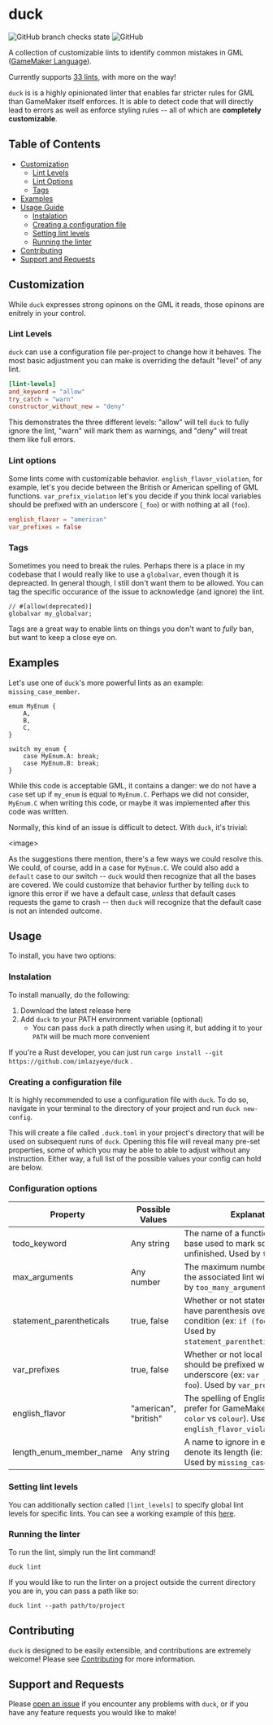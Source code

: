 # duck

![GitHub branch checks state](https://img.shields.io/github/checks-status/imlazyeye/duck/main)
![GitHub](https://img.shields.io/github/license/imlazyeye/duck)

A collection of customizable lints to identify common mistakes in GML ([GameMaker Language](https://manual.yoyogames.com/#t=Content.html)).

Currently supports [33 lints](LINTS.md), with more on the way!

`duck` is is a highly opinionated linter that enables far stricter rules for GML than GameMaker itself enforces. It is able to detect code that will directly lead to errors as well as enforce styling rules -- all of which are **completely customizable**.

## Table of Contents

- [Customization](#customization)
  - [Lint Levels](#lint-levels)
  - [Lint Options](#lint-options)
  - [Tags](#tags)
- [Examples](#examples)
- [Usage Guide](#usage-guide)
  - [Instalation](#instalation)
  - [Creating a configuration file](#creating-a-configuration-file)
  - [Setting lint levels](#setting-lint-levels)
  - [Running the linter](#running-the-linter)
- [Contributing](#contributing)
- [Support and Requests](#support-and-requests)

## Customization

While `duck` expresses strong opinons on the GML it reads, those opinons are enitrely in your control.

### Lint Levels

`duck` can use a configuration file per-project to change how it behaves. The most basic adjustment you can make is overriding the default "level" of any lint.

```toml
[lint-levels]
and_keyword = "allow"
try_catch = "warn"
constructor_without_new = "deny"
```

This demonstrates the three different levels: "allow" will tell `duck` to fully ignore the lint, "warn" will mark them as warnings, and "deny" will treat them like full errors.

### Lint options

Some lints come with customizable behavior. `english_flavor_violation`, for example, let's you decide between the British or American spelling of GML functions. `var_prefix_violation` let's you decide if you think local variables should be prefixed with an underscore (`_foo`) or with nothing at all (`foo`).

```toml
english_flavor = "american"
var_prefixes = false
```

### Tags

Sometimes you need to break the rules. Perhaps there is a place in my codebase that I would really like to use a `globalvar`, even though it is depreacted. In general though, I still don't want them to be allowed. You can tag the specific occurance of the issue to acknowledge (and ignore) the lint.

```gml
// #[allow(deprecated)]
globalvar my_globalvar;
```

Tags are a great way to enable lints on things you don't want to _fully_ ban, but want to keep a close eye on.

## Examples

Let's use one of `duck`'s more powerful lints as an example: `missing_case_member`.

```gml
emum MyEnum {
    A,
    B,
    C,
}

switch my_enum {
    case MyEnum.A: break;
    case MyEnum.B: break;
}
```

While this code is acceptable GML, it contains a danger: we do not have a `case` set up if `my_enum` is equal to `MyEnum.C`. Perhaps we did not consider, `MyEnum.C` when writing this code, or maybe it was implemented after this code was written.

Normally, this kind of an issue is difficult to detect. With `duck`, it's trivial:

\<image>

As the suggestions there mention, there's a few ways we could resolve this. We could, of course, add in a case for `MyEnum.C`. We could also add a `default` case to our switch -- `duck` would then recognize that all the bases are covered. We could customize that behavior further by telling `duck` to ignore this error if we have a default case, _unless_ that default cases requests the game to crash -- then `duck` will recognize that the default case is not an intended outcome.

## Usage

To install, you have two options:

### Instalation

To install manually, do the following:

1. Download the latest release here
2. Add `duck` to your PATH environment variable (optional)
   - You can pass `duck` a path directly when using it, but adding it to your `PATH` will be much more convenient

If you're a Rust developer, you can just run `cargo install --git https://github.com/imlazyeye/duck` .

### Creating a configuration file

It is highly recommended to use a configuration file with `duck`. To do so, navigate in your terminal to the directory of your project and run `duck new-config`.

This will create a file called `.duck.toml` in your project's directory that will be used on subsequent runs of `duck`. Opening this file will reveal many pre-set properties, some of which you may be able to able to adjust without any instruction. Either way, a full list of the possible values your config can hold are below.

### Configuration options

| Property                 | Possible Values       | Explanation                                                                                                                                       |
| ------------------------ | --------------------- | ------------------------------------------------------------------------------------------------------------------------------------------------- |
| todo_keyword             | Any string            | The name of a function in your code base used to mark something as unfinished. Used by `todo`.                                                    |
| max_arguments            | Any number            | The maximum number of arguments the associated lint will allow. Used by `too_many_arguments`.                                                     |
| statement_parentheticals | true, false           | Whether or not statements should have parenthesis over their condition (ex: `if (foo)` vs `if foo`). Used by `statement_parenthetical_violation`. |
| var_prefixes             | true, false           | Whether or not local variables should be prefixed with an underscore (ex: `var _foo` vs `var foo`). Used by `var_prefix_violation`.               |
| english_flavor           | "american", "british" | The spelling of English words you prefer for GameMaker functions (ex: `color` vs `colour`). Used by `english_flavor_violation`.                   |
| length_enum_member_name  | Any string            | A name to ignore in enums that denote its length (ie: `Len`, `Count`). Used by `missing_case_member`.                                             |

### Setting lint levels

You can additionally section called `[lint_levels]` to specify global lint levels for specific lints. You can see a working example of this [here](#lint-levels).

### Running the linter

To run the lint, simply run the lint command!

```
duck lint
```

If you would like to run the linter on a project outside the current directory you are in, you can pass a path like so:

```
duck lint --path path/to/project
```

## Contributing

`duck` is designed to be easily extensible, and contributions are extremely welcome! Please see [Contributing](CONTRIBUTING.md) for more information.

## Support and Requests

Please [open an issue](https://github.com/imlazyeye/duck/issues) if you encounter any problems with `duck`, or if you have any feature requests you would like to make!
